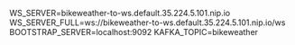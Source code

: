WS_SERVER=bikeweather-to-ws.default.35.224.5.101.nip.io
WS_SERVER_FULL=ws://bikeweather-to-ws.default.35.224.5.101.nip.io/ws
BOOTSTRAP_SERVER=localhost:9092
KAFKA_TOPIC=bikeweather